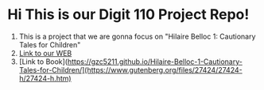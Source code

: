 # Hi This is our Digit 110 Project Repo!
 1. This is a project that we are gonna focus on "Hilaire Belloc 1: Cautionary Tales for Children"
 2. [Link to our WEB](https://gzc5211.github.io/Hilaire-Belloc-1-Cautionary-Tales-for-Children/)
 3. [Link to Book](https://gzc5211.github.io/Hilaire-Belloc-1-Cautionary-Tales-for-Children/](https://www.gutenberg.org/files/27424/27424-h/27424-h.htm)
